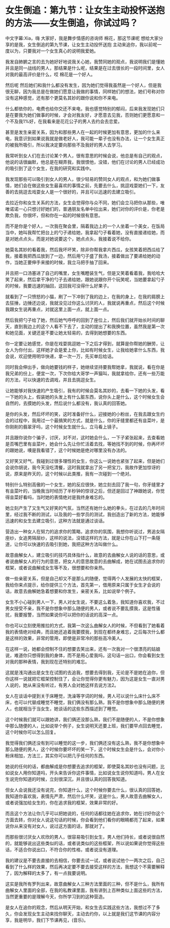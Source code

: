 # 女生倒追：第九节：让女生主动投怀送抱的方法——女生倒追，你试过吗？

中文字幕:Xia，嗨 大家好，我是舞步情感的咨询师 棉花，那这节课呢 想给大家分享的是我，女生倒追的第九节课，让女生主动投怀送抱 主动来追你，我以前呢一度以为，只要我对一个女生真心的说明我爱她。

我发自肺腑之言的去为她好好地说我关心她，我赞同她的观点，我说明我们是懂她并且是同一战线的男人，那结果是什么呢，结果是在过去很长的一段时间里，女人对我的最高评价是什么，哎 棉花是一个好人。

然后呢 然后她们和我什么都没有发生，因为她们觉得我虽然是一个好人，但是我很无聊，因为我总是在做她们愿意让我做的事情，同样她们的想法，她们号称对你没有这种感觉，还有那个更莫名其妙的跟你说和你不来电。

什么都依你的，电费也给你交还不来电，我也感觉特别的郁闷，后来我发现她们只是在要我为她们做事的时候，才会对我友好，才愿意去见我，否则她们更愿意和一个不及我1%好，在我看来是花花公子的男人去约会去恋爱。

甚至是发生亲密关系，因为和那些男人在一起的时候更加有意思，更加的什么来电，我意识到如果说我就是做老好人，我可能一辈子也没有办法，让一个女生真正的被我所吸引，所以我决定要向那些不及我好的男人去学习。

我常听到女人们在去讨论某个男人，很有意思的时候会说，他总是有自己的观点，他说的话很幽默，他总是在糊弄我，我很恨他，没错，他们在讨论的男人已经成功的吸引到了这个女生，在我的研究和实践中。

我发现那些可以吸引到女人的男人，很少轻易的赞同女人的观点，和为她们做事情，她们会在做这些女生最喜欢的事情之前，先要去什么，挑逗戏耍她们一下，友善的去挑逗去戏耍女人是一个很好的，并且可以迅速的去建立吸引。

去拉近你和女生关系的方法，女生会觉得你与众不同，她们会立马把你从那些，唯唯诺诺一心只想讨好她们的，普通朋友名单中拉出来，她们对你的评价是，你老是欺负我，你很坏，但和你在一起的时候很有意思。

而不是你是个好人，一次我在聚会里，隔着我边上的一个人坐着一个美女，在饭局当中，她叫我帮忙把台上的勺子递给她，我拿起勺子看着她，没有直接递给她，而是对她点点头，而是对她说要这个，她点点头，我接着说不给你。

她莫名其妙的看着我，然后我坏坏笑，除非你帮我拿片西瓜，女孩笑着把西瓜给了我，接着我把西瓜放到了一边，然后用勺子盛了我汤，接着做出了要递给她的动作，当她正要伸手来接的时候，我立马把手抽了回来。

并且把一口汤塞进了自己的嘴里，女生嘴瞪装生气，但是又笑着看着我，我哈哈大笑了起来，然后拿干净的勺子去递给她，跟她说跟你开个玩笑呢，当她要拿起勺子的时候，我要迅速的抽回，这回我可没得什么好果子。

就看到了一只愤怒的小猫，刷了一下冲到了我的边上，在我的身上，在我的肩膀上去狂捶，边捶还边说，我就没见过你这么讨厌的人，我就说再重点，然后这个时候我跟女生说再重点，对就这里上面一点，就上面一点。

然后我把勺子给了她，然后她气呼呼的回到了座位上，然后我们就开始长时间的聊天，直到我边上的这个人看不下去了，主动的提出了和我换位置，虽然我是第一次和她见面，关键还是不要让她太轻易的，去得到她想要的东西。

你一定要让她感觉，你是在戏耍挑逗她一下之后才得到，就算是你帮她的酬劳，让女人为你付出，这样她才会是爱上你，比如有时候女生，让我给她拿什么东西，我会说，欢迎使用明华快递，拿一次一万，先买单后给话。

同时我会伸出手，做向她要钱的样子，她继续坚持要我帮她拿，我就说，看在你是我兄弟的份上，便宜一次，下次你给大哥学一声猫叫，我就拿给你，还有一些万能的方法，可以快速的去调戏，并且去挑逗女生。

让她能够对我快速的产生吸引，我有的时候会莫名其妙的，去看一下她的头发，看一下她的头上，假装她的头发上有什么脏东西，说你头上是什么，这个时候女生会自然的，去摸她的头发，然后说什么都没有，我认真的回答她。

是你的头发，然后坏坏的笑，这时准备好什么，迎接她的小粉丝，在我去跟女生约会的过程中，我用过一个最搞笑的方式，就是什么，你的牙缝里都还有韭菜叶，是你刚削的翡翠牙吗，这个时候女生就什么，立马看上镜子。

并且跟你说你个骗子，讨厌，对不对，这时她会什么，一下子紧张起来，去查看她是否嘴巴里有韭菜叶，她会什么先让你忙活着去找，等她找不到的时候，你再坏坏的跟她说，噢是我看错了，这个时候她是绝对哪里没有办法的。

又好笑又好气，我碰到过很多理性的女生，你这么一说她也紧张了起来，但是她们会说你胡说，我今天没吃清餐，这时我就拿出了另一把宝刀，我故作更加惊讶的说，原来是昨天的，这个时候以此类推，我有一次碰到一个绝对。

特别什么特别高傲的一个女生，她的反应很快，她立刻去回了我一句，你牙缝里才有韭菜叶的，当晚我当时经历了半秒钟的惊讶之后，但还是回过了神跟她说，你觉得韭菜好看吗，当时她的表情绝对是我终身难忘的。

她立刻产生了又生气又好笑的气氛，当然还有她什么她的拳头，在过去的几年时间里，经过我不断的测试，以及我的一些学员的测试，我创造出了新的方法，她能够迅速的和女生去建立吸引，这种方法就是通过谈话。

营造出一种女人在努力的追求你的策略，追求你的氛围，我想你听说过，男追女隔座纱，女追男隔层纱，这样的说法，没错这样的方法，就是让你在山下打一条隧道，让你可以快速的去吸引到她，我把这种方法叫做什么。

故意曲解女人，建立吸引的技巧具体指什么，故意的去曲解女人说的话的意思，或者说曲解女人的行为的意思，把女人的意思故意的去曲解成，她在试图去追求你的框架，或者说曲解成女生等不及，很想要和你亲热。

做一些亲密关系，但是自己却又不是那么的随便，觉得两个人发展的太快的框架，我给你来点提示，给你提供三个方法，首先第一，借用原来只属于女生才会说的话，故意去曲解她急着想要和你发生，亲密关系，比如说举个例子。

女生不小心碰到男人一下，男人对女生说，不要这么着急，我知道你喜欢我，不过男女授受不亲，我不是你想象中那么随便的男人，或者说不要乱摸我，这是性骚扰，我要报警，当然如果说你可以把你的话说的高深一点。

你也可以立刻使用推拉的方式，我第一次这么曲解女人的时候，不但看到了她看着我的表情绝对经典，而且她还追着我要摸我，到现在都终身难忘，之后每次什么都是这样的效果，非常的管用，即使是非常冷的那些高冷美人。

在这样一说，她都会控制不住的想要去笑出来，还有一次我对一个很漂亮的姑娘说，难道你只想得到我的身体，而不是用心爱我吗，这句话一出口，你会看到女生对我的那种表情，我到现在还特别的难忘。

这就是浅沟通出是女生在试图的去追我，想要去得到我，无论是不是她在追你，但你这样一说就把它框架控制住了，会让你觉得你更有魅力，因为这是女生一直对男人说的，她从来没有听过，有男人会对她这样去说方法2。

女人在谈话中提到关于床睡觉，洗澡等字词的时候，男人可以说什么床什么床不床，也可以代替成睡觉不睡觉，我们俩没有那么熟，我不是你想象中那么随便的男人，也就相当于当女生，她谈话的这些东西描述到了睡觉。

这个时候我们就可以跟她讲，我们俩还没那么熟，我们不是随便的人，不是你想象中那么随便的人，比如说举个例子，女生说明天还要上班，我们要早点回去睡觉，这个时候你可以怎么回复。

我觉得我们俩还没有到可以睡觉的这一步，我们俩还没有这么熟，我不是你想象中那么随便的男人，这个时候你要坏坏的笑一下，这个时候女生会是什么，会对你小粉床相加，方法三，其实你可以把几乎任何的东西。

她说的任何的话，都曲解成是你想要去追求的框架，即使莫名其妙也没有问题，比如说女人用你知道吗，开头来告诉你这件事情，比如说女生说你知道吗，男人在女生说完你知道的时候，立刻很深沉，并且很认真的回答我知道。

但女人会说我还没有说完，你知道什么，这个时候你要去什么，很认真的回答她，我知道你喜欢我，表情先严肃，然后什么坏笑，这是什么，男人故意去曲解女人，或者说强加给女生的，你在追求我的框架，效果非常的好。

而且这个方法让你几乎可以把她说的，任何的话都往她在追求你，她在讨好你这个方面去转，你对女人说这句话的时候，你会看到他们看你的眼睛都亮了起来，如果说你从来没有对女人，说过这方面的话，那就对了。

而那些很讨厌女人欢欣的男人，很容易吸引到女生，男人他们持长，或者说很自然的，就能够说出这些类似的话，或者说类似的这些框架，所以说如果说你觉得这些话，不适合你说出口，不符合你的性格，或者说没有道理。

我的建议是不要去直接的去相信，你要去试一试，或者说试他个一两次之后，自己看到了什么样的效果，然后再决定要不要去接受这样的方法，我想这个不需要解释了，因为解释的太多了，有一点我要说明。

这实是我所有罗列出来，故意曲解女人三种方法里面的三种，但不是什么，我所有曲解女人里面的全部，在我的私教课里面，我有讲到上百种类似上面这些的方法，当然更重要的是理解今天，你所学习到的这种营造。

是女人在追你的观念，然后从明天开始，和女生去实践这些方法，我想过不了多久，你会发现女生主动来找你聊天，主动去约你，以上就是我们这节课的内容分享，我是明华，我们下节课再见，(音乐)。


